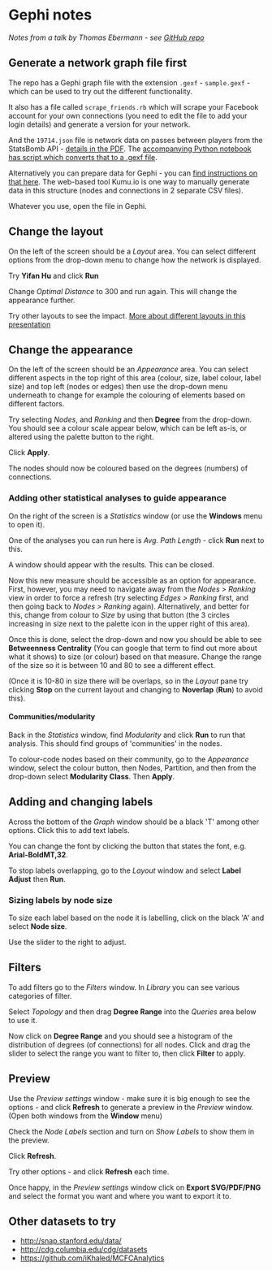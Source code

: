 # Gephi notes

*Notes from a talk by Thomas Ebermann - see [GitHub repo](https://github.com/paulbradshaw/gephi-workshop)*

## Generate a network graph file first

The repo has a Gephi graph file with the extension `.gexf` - `sample.gexf` - which can be used to try out the different functionality.

It also has a file called `scrape_friends.rb` which will scrape your Facebook account for your own connections (you need to edit the file to add your login details) and generate a version for your network.

And the `19714.json` file is network data on passes between players from the StatsBomb API - [details in the PDF](https://github.com/paulbradshaw/gephi-workshop/blob/master/Open%20Data%20Events%20v1.3.0.pdf). The [accompanying Python notebook has script which converts that to a .gexf file](https://github.com/paulbradshaw/gephi-workshop/blob/master/Soccer.ipynb).

Alternatively you can prepare data for Gephi - you can [find instructions on that here](http://humnviz.blogs.bucknell.edu/files/2015/11/Data-Preparation-for-Gephi.pdf). The web-based tool Kumu.io is one way to manually generate data in this structure (nodes and connections in 2 separate CSV files).

Whatever you use, open the file in Gephi.

## Change the layout

On the left of the screen should be a *Layout* area. You can select different options from the drop-down menu to change how the network is displayed.

Try **Yifan Hu** and click **Run**

Change *Optimal Distance* to 300 and run again. This will change the appearance further.

Try other layouts to see the impact. [More about different layouts in this presentation](https://gephi.org/tutorials/gephi-tutorial-layouts.pdf)

## Change the appearance

On the left of the screen should be an *Appearance* area. You can select different aspects in the top right of this area (colour, size, label colour, label size) and top left (nodes or edges) then use the drop-down menu underneath to change for example the colouring of elements based on different factors.

Try selecting *Nodes*, and *Ranking* and then **Degree** from the drop-down. You should see a colour scale appear below, which can be left as-is, or altered using the palette button to the right.

Click **Apply**.

The nodes should now be coloured based on the degrees (numbers) of connections.

### Adding other statistical analyses to guide appearance

On the right of the screen is a *Statistics* window (or use the **Windows** menu to open it).

One of the analyses you can run here is *Avg. Path Length* - click **Run** next to this.

A window should appear with the results. This can be closed.

Now this new measure should be accessible as an option for appearance. First, however, you may need to navigate away from the *Nodes > Ranking* view in order to force a refresh (try selecting *Edges > Ranking* first, and then going back to *Nodes > Ranking* again). Alternatively, and better for this, change from colour to *Size* by using that button (the 3 circles increasing in size next to the palette icon in the upper right of this area).

Once this is done, select the drop-down and now you should be able to see **Betweenness Centrality** (You can google that term to find out more about what it shows) to size (or colour) based on that measure. Change the range of the size so it is between 10 and 80 to see a different effect.

(Once it is 10-80 in size there will be overlaps, so in the *Layout* pane try clicking **Stop** on the current layout and changing to **Noverlap** (**Run**) to avoid this).

#### Communities/modularity

Back in the *Statistics* window, find *Modularity* and click **Run** to run that analysis. This should find groups of 'communities' in the nodes.

To colour-code nodes based on their community, go to the *Appearance* window, select the colour button, then Nodes, Partition, and then from the drop-down select **Modularity Class**. Then **Apply**.

## Adding and changing labels

Across the bottom of the *Graph* window should be a black 'T' among other options. Click this to add text labels.

You can change the font by clicking the button that states the font, e.g. **Arial-BoldMT,32**.

To stop labels overlapping, go to the *Layout* window and select **Label Adjust** then **Run**.

### Sizing labels by node size

To size each label based on the node it is labelling, click on the black 'A' and select **Node size**.

Use the slider to the right to adjust.

## Filters

To add filters go to the *Filters* window. In *Library* you can see various categories of filter.

Select *Topology* and then drag **Degree Range** into the *Queries* area below to use it.

Now click on **Degree Range** and you should see a histogram of the distribution of degrees (of connections) for all nodes. Click and drag the slider to select the range you want to filter to, then click **Filter** to apply.

## Preview

Use the *Preview settings* window - make sure it is big enough to see the options - and click **Refresh** to generate a preview in the *Preview* window. (Open both windows from the **Window** menu)

Check the *Node Labels* section and turn on *Show Labels* to show them in the preview.

Click **Refresh**.

Try other options - and click **Refresh** each time.

Once happy, in the *Preview settings* window click on **Export SVG/PDF/PNG** and select the format you want and where you want to export it to.

## Other datasets to try

- http://snap.stanford.edu/data/
- http://cdg.columbia.edu/cdg/datasets
- https://github.com/iKhaled/MCFCAnalytics
